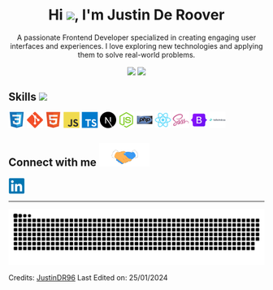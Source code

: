 <h1 align="center"><b>Hi <img src="https://media.giphy.com/media/hvRJCLFzcasrR4ia7z/giphy.gif" width="35">, I'm Justin De Roover </b></h1>
<p align="center">A passionate Frontend Developer specialized in creating engaging user interfaces and experiences. I love exploring new technologies and applying them to solve real-world problems.</p>

<div align="center">
  <img align="center" src="https://github-readme-stats.vercel.app/api/top-langs/?username=JustinDR96&layout=compact&theme=github_dark&langs_count=10&exclude_repo=kasweb">
  <img align="center" src="https://github-readme-stats.vercel.app/api?username=JustinDR96&count_private=true&show_icons=trueline_height=21&theme=github_dark">
</div>

## <h2> Skills <img src = "https://media2.giphy.com/media/QssGEmpkyEOhBCb7e1/giphy.gif?cid=ecf05e47a0n3gi1bfqntqmob8g9aid1oyj2wr3ds3mg700bl&rid=giphy.gif" width = 32px> </h2>

<div>
<img width = '32px' align= 'center' src="/svg/devicons/css3-original.svg"/>
<img width = '32px' align= 'center' src="/svg/devicons/git-original.svg"/>
<img width = '32px' align= 'center' src="/svg/devicons/html5-original.svg"/>
<img width = '32px' align= 'center' src="/svg/devicons/javascript-original.svg"/>
<img width = '32px' align= 'center' src="/svg/devicons/typescript-original.svg"/>
<img width = '32px' align= 'center' src="/svg/devicons/nextjs-original.svg"/>
<img width = '32px' align= 'center' src="/svg/devicons/nodejs-original.svg"/>
<img width = '32px' align= 'center' src="/svg/devicons/php-original.svg"/>
<img width = '32px' align= 'center' src="/svg/devicons/react-original.svg"/>
<img width = '32px' align= 'center' src="/svg/devicons/sass-original.svg"/>
<img width = '32px' align= 'center' src="/svg/devicons/bootstrap-original.svg"/>
<img width = '32px' align= 'center' src="/svg/devicons/tailwindcss-original-wordmark.svg"/>
</div>

## <h2> Connect with me <img src='/images/handshake.gif' width="100px"></h2>

<a href = 'https://www.linkedin.com/in/de-roover-justin-4791a1265/'> <img width = '32px' align= 'center' src="/svg/socialicons/linkedin-original.svg"/></a>

---

<div align="center">
  <a href="https://github.com/JustinDR96">
  <img  src="/svg/github-user-contribution-light.svg"
       alt="snake" /></a>
</div>

Credits: [JustinDR96](https://github.com/JustinDR96)
Last Edited on: 25/01/2024
